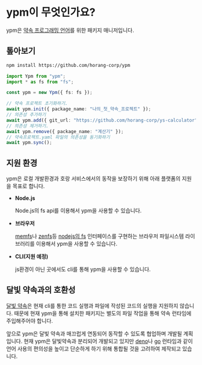# ypm이 무엇인가요?

ypm은 [약속 프로그래밍 언어](https://dalbit-yaksok.postica.app/)를 위한 패키지
매니저입니다.

## 톺아보기

```sh
npm install https://github.com/horang-corp/ypm
```

```typescript
import Ypm from "ypm";
import * as fs from "fs";

const ypm = new Ypm({ fs: fs });

// 약속 프로젝트 초기화하기.
await ypm.init({ package_name: "나의_첫_약속_프로젝트" });
// 의존성 추가하기
await ypm.add({ git_url: "https://github.com/horang-corp/ys-calculator" });
// 의존성 제거하기.
await ypm.remove({ package_name: "계산기" });
// 약속프로젝트.yaml 파일의 의존성을 동기화하기
await ypm.sync();
```

## 지원 환경

ypm은 로컬 개발환경과 호랑 서비스에서의 동작을 보장하기 위해 아래 플랫폼의
지원을 목표로 합니다.

- **Node.js**

  Node.js의 fs api를 이용해서 ypm을 사용할 수 있습니다.
- **브라우저**

  [memfs](https://www.npmjs.com/package/memfs)나
  [zenfs](https://www.npmjs.com/package/@zenfs/core)등
  [nodejs의 fs](https://nodejs.org/api/fs.html) 인터페이스를 구현하는 브라우저
  파일시스템 라이브러리를 이용해서 ypm을 사용할 수 있습니다.
- **CLI(지원 예정)**

  js환경이 아닌 곳에서도 cli를 통해 ypm을 사용할 수 있습니다.

## 달빛 약속과의 호환성

[달빛 약속](https://github.com/rycont/dalbit-yaksok)은 현재 cli를 통한 코드
실행과 파일에 작성된 코드의 실행을 지원하지 않습니다. 때문에 현재 ypm을 통해
설치한 패키지는 별도의 파일 작업을 통해 약속 런타임에 주입해주어야 합니다.

앞으로 ypm은 달빛 약속과 매끄럽게 연동되어 동작할 수 있도록 협업하며 개발될
계획입니다. 현재 ypm은 달빛약속과 분리되어 개발되고 있지만
[deno](https://deno.com/)나 [go](https://go.dev/) 런타임과 같이 언어 사용의
편의성을 높이고 단순하게 하기 위해 통합될 것을 고려하여 제작되고 있습니다.
